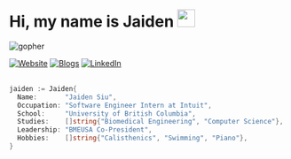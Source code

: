 <h1>Hi, my name is Jaiden <img src="https://github.com/user-attachments/assets/014024e6-a925-46e8-a412-42050286901a" style="width:32px; height:32px;"></h1>

![gopher](https://github.com/user-attachments/assets/2c68114a-0e07-4cd1-90a4-1675d7761611)

<div>
  <a href="https://jaidensiu.vercel.app"><img src="https://img.shields.io/badge/website-%23000000.svg?style=for-the-badge&logo=vercel&logoColor=white" alt="Website"></a>
  <a href="https://jaidensiu.vercel.app/blogs"><img src="https://img.shields.io/badge/blogs-%23000000.svg?style=for-the-badge&logo=vercel&logoColor=white" alt="Blogs"></a>
  <a href="https://www.linkedin.com/in/jaidensiu"><img src="https://img.shields.io/badge/linkedin-%230077B5.svg?style=for-the-badge&logo=linkedin&logoColor=white" alt="LinkedIn"></a>
</div>

<br>

```go
jaiden := Jaiden{
  Name:       "Jaiden Siu",
  Occupation: "Software Engineer Intern at Intuit",
  School:     "University of British Columbia",
  Studies:    []string{"Biomedical Engineering", "Computer Science"},
  Leadership: "BMEUSA Co-President",
  Hobbies:    []string{"Calisthenics", "Swimming", "Piano"},
}
```
